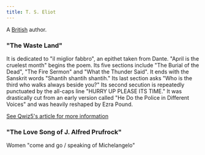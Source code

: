 ```yaml
---
title: T. S. Eliot
---
```


A [British](../index.html) author.

### "The Waste Land"

It is dedicated to "il miglior fabbro", an epithet taken from Dante. "April is the cruelest month" begins the poem. Its five sections include "The Burial of the Dead", "The Fire Sermon" and "What the Thunder Said". It ends with the Sanskrit words "Shantih shantih shantih." Its last section asks "Who is the third who walks always beside you?" Its second secution is repeatedly punctuated by the all-caps line "HURRY UP PLEASE ITS TIME." It was drastically cut from an early version called "He Do the Police in Different Voices" and was heavily reshaped by Ezra Pound.

[See Qwiz5's article for more information](https://www.qwizbowl.com/post/qwiz5-quizbowl-wasteland)

### "The Love Song of J. Alfred Prufrock"

Women "come and go / speaking of Michelangelo"
